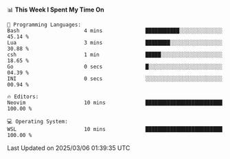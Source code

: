 <!--START_SECTION:waka-->
📊 **This Week I Spent My Time On** 

```text
💬 Programming Languages: 
Bash                     4 mins              ███████████░░░░░░░░░░░░░░   45.14 % 
Lua                      3 mins              ████████░░░░░░░░░░░░░░░░░   30.88 % 
csh                      1 min               █████░░░░░░░░░░░░░░░░░░░░   18.65 % 
Go                       0 secs              █░░░░░░░░░░░░░░░░░░░░░░░░   04.39 % 
INI                      0 secs              ░░░░░░░░░░░░░░░░░░░░░░░░░   00.94 % 

🔥 Editors: 
Neovim                   10 mins             █████████████████████████   100.00 % 

💻 Operating System: 
WSL                      10 mins             █████████████████████████   100.00 % 
```


 Last Updated on 2025/03/06 01:39:35 UTC
<!--END_SECTION:waka-->
